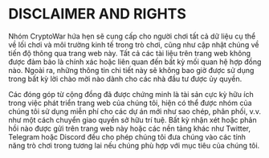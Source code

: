 # DISCLAIMER AND  RIGHTS

Nhóm CryptoWar hứa hẹn sẽ cung cấp cho người chơi tất cả dữ liệu cụ thể về lối chơi và môi trường kinh tế trong trò chơi, cũng như cập nhật chúng về tiến độ thông qua trang web này. Tất cả các tài liệu trên trang web không được đảm bảo là chính xác hoặc liên quan đến bất kỳ mối quan hệ hợp đồng nào. Ngoài ra, những thông tin chi tiết này sẽ không bao giờ được sử dụng trong bất kỳ lời chào mời nào dành cho các nhà đầu tư được ủy quyền.&#x20;

Các đóng góp từ cộng đồng đã được chứng minh là tài sản cực kỳ hữu ích trong việc phát triển trang web của chúng tôi, hiện có thể được nhóm của chúng tôi sử dụng miễn phí cho các dự án mới như sao chép, phân phối, v.v. như một cách chuyển giao quyền sở hữu trí tuệ. Bất kỳ nhận xét hoặc phản hồi nào được gửi trên trang web này hoặc các nền tảng khác như Twitter, Telegram hoặc Discord đều cho phép chúng tôi đưa chúng vào các tính năng trò chơi trong tương lai nếu chúng phù hợp với mục tiêu của chúng tôi.
